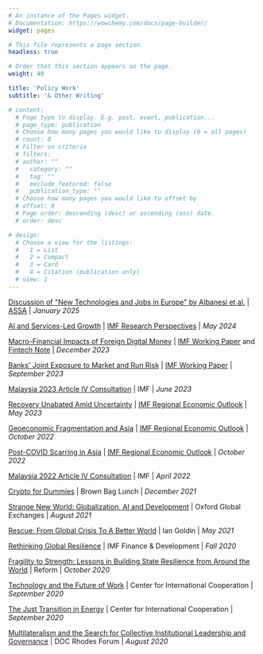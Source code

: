 ```yaml
---
# An instance of the Pages widget.
# Documentation: https://wowchemy.com/docs/page-builder/
widget: pages

# This file represents a page section.
headless: true

# Order that this section appears on the page.
weight: 40

title: 'Policy Work'
subtitle: '& Other Writing'

# content:
  # Page type to display. E.g. post, event, publication...
  # page_type: publication
  # Choose how many pages you would like to display (0 = all pages)
  # count: 0
  # Filter on criteria
  # filters:
  # author: ""
  #   category: ""
  #   tag: ""
  #   exclude_featured: false
  #   publication_type: ""
  # Choose how many pages you would like to offset by
  # offset: 0
  # Page order: descending (desc) or ascending (asc) date.
  # order: desc

# design:
  # Choose a view for the listings:
  #   1 = List
  #   2 = Compact
  #   3 = Card
  #   4 = Citation (publication only)
  # view: 1
---
```


[Discussion of "New Technologies and Jobs in Europe" by Albanesi et al.](https://copestake.info/uploads/discussion_of_albanesi_et_al_2024.pdf) | [ASSA](https://www.aeaweb.org/conference/2025/program?q=eNpNzD0OgCAMBeC7dGbQwYVzeIGKDZLITyjREOLdLcHB7XuvzWvAhNkcoJuI2cWw1kS_CBpmeBQYLGRjrpJBATJHM1goexGeGwZiXCfNjt9XcZ6GLkd3H80pSbFMfTGh7Vfx8wKb2SmK) | *January 2025*

[AI and Services-Led Growth](https://www.imf.org/-/media/Files/Research/research-perspective/2024/050124.ashx) | [IMF Research Perspectives](https://www.imf.org/en/Research/research-perspectives) | *May 2024*

[Macro-Financial Impacts of Foreign Digital Money](https://www.imf.org/-/media/Files/Publications/WP/2023/English/wpiea2023249-print-pdf.ashx) | [IMF Working Paper](https://www.imf.org/en/Publications/WP/Issues/2023/12/05/Macro-Financial-Impacts-of-Foreign-Digital-Money-542034) and [Fintech Note](https://www.imf.org/en/Publications/fintech-notes/Issues/2023/12/05/Macro-Financial-Implications-of-Foreign-Crypto-Assets-for-Small-Developing-Economies-541440) | *December 2023*

[Banks' Joint Exposure to Market and Run Risk](https://www.imf.org/-/media/Files/Publications/WP/2023/English/wpiea2023200-print-pdf.ashx) | [IMF Working Paper](https://www.imf.org/en/Publications/WP/Issues/2023/09/23/Banks-Joint-Exposure-to-Market-and-Run-Risk-539390) | *September 2023*

[Malaysia 2023 Article IV Consultation](https://www.imf.org/en/Publications/CR/Issues/2023/05/31/Malaysia-2023-Article-IV-Consultation-Press-Release-and-Staff-Report-533968) | IMF | *June 2023*

[Recovery Unabated Amid Uncertainty](https://www.imf.org/-/media/Files/Publications/REO/APD/2023/April/English/text.ashx) | [IMF Regional Economic Outlook](https://www.imf.org/en/Publications/REO/APAC/Issues/2023/04/11/regional-economic-outlook-for-asia-and-pacific-april-2023) | *May 2023* 

[Geoeconomic Fragmentation and Asia](https://www.imf.org/en/Publications/REO/APAC/Issues/2022/10/13/regional-economic-outlook-for-asia-and-pacific-october-2022#Chapter-3:-Asia-and-the-Growing-Risk-of-Geoeconomic-Fragmentation) | [IMF Regional Economic Outlook](https://www.imf.org/en/Publications/REO/APAC/Issues/2022/10/13/regional-economic-outlook-for-asia-and-pacific-october-2022) | *October 2022* 

[Post-COVID Scarring in Asia](https://www.imf.org/en/Publications/REO/APAC/Issues/2022/10/13/regional-economic-outlook-for-asia-and-pacific-october-2022#Chapter-2:-Medium-Term-Output-Losses-after-COVID-19-in-Asia:-The-Role-of-Corporate-Debt-and-Digitalization) | [IMF Regional Economic Outlook](https://www.imf.org/en/Publications/REO/APAC/Issues/2022/10/13/regional-economic-outlook-for-asia-and-pacific-october-2022) | *October 2022* 

[Malaysia 2022 Article IV Consultation](https://www.imf.org/en/Publications/CR/Issues/2022/04/28/Malaysia-2022-Article-IV-Consultation-Press-Release-Staff-Report-and-Statement-by-the-517398) | IMF | *April 2022*

[Crypto for Dummies](https://copestake.info/uploads/otherwriting/crypto_for_dummies.pdf) | Brown Bag Lunch | *December 2021*

[Strange New World: Globalization, AI and Development](https://copestake.info/uploads/otherwriting/strange_new_world.pdf) | Oxford Global Exchanges | *August 2021*

[Rescue: From Global Crisis To A Better World](https://www.hachette.co.uk/titles/ian-goldin/rescue/9781529366884/?v2=true) | Ian Goldin | *May 2021*

[Rethinking Global Resilience](https://www.imf.org/external/pubs/ft/fandd/2020/09/rethinking-global-resilience-ian-goldin.htm) | IMF Finance & Development | *Fall 2020*

[Fragility to Strength: Lessons in Building State Resilience from Around the World](https://copestake.info/uploads/otherwriting/reform_final.pdf) | Reform | *October 2020*

[Technology and the Future of Work](https://copestake.info/uploads/otherwriting/technology_and_the_future_of_work.pdf) | Center for International Cooperation | *September 2020*

[The Just Transition in Energy](https://copestake.info/uploads/otherwriting/the_just_transition_in_energy.pdf) | Center for International Cooperation | *September 2020*

[Multilateralism and the Search for Collective Institutional Leadership and Governance](https://copestake.info/uploads/otherwriting/doc_rhodes_final.pdf) | DOC Rhodes Forum | *August 2020*



